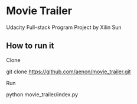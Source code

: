 # Movie Trailer

Udacity Full-stack Program Project by Xilin Sun

## How to run it

Clone

git clone https://github.com/aenon/movie_trailer.git

Run

python movie_trailer/index.py
